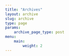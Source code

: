 ```yaml
---
title: "Archives"
layout: archive
slug: archive
type: page
params:
    archive_page_type: post
menu:
    main:
        weight: 2
---
```

